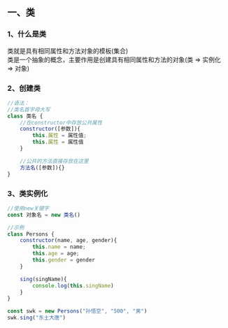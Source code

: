 ## 一、类
### 1、什么是类
类就是具有相同属性和方法对象的模板(集合)  
类是一个抽象的概念，主要作用是创建具有相同属性和方法的对象(类 => 实例化 => 对象)  
### 2、创建类
```js 
//语法：
//类名首字母大写
class 类名 {
    //在constructor中存放公共属性
    constructor([参数]){
        this.属性 = 属性值;
        this.属性 = 属性值
    }

    //公共的方法直接存放在这里
    方法名([参数]){}
}
```

### 3、类实例化
```js
//使用new关键字
const 对象名 = new 类名()

//示例
class Persons {
    constructor(name, age, gender){
        this.name = name;
        this.age = age;
        this.gender = gender
    }

    sing(singName){
        console.log(this.singName)
    }
}

const swk = new Persons("孙悟空", "500", "男")
swk.sing("东土大唐")
```
